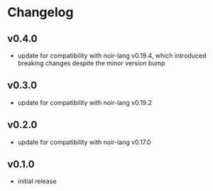 # Changelog

## v0.4.0

- update for compatibility with noir-lang v0.19.4, which introduced breaking changes despite the minor version bump

## v0.3.0

- update for compatibility with noir-lang v0.19.2

## v0.2.0

- update for compatibility with noir-lang v0.17.0

## v0.1.0

- initial release
